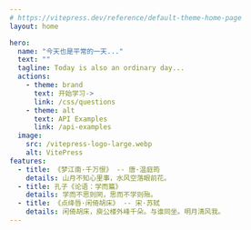 ```yaml
---
# https://vitepress.dev/reference/default-theme-home-page
layout: home

hero:
  name: "今天也是平常的一天..."
  text: ""
  tagline: Today is also an ordinary day...
  actions:
    - theme: brand
      text: 开始学习->
      link: /css/questions
    - theme: alt
      text: API Examples
      link: /api-examples
  image:
    src: /vitepress-logo-large.webp
    alt: VitePress
features:
  - title: 《梦江南·千万恨》 -- 唐·温庭筠
    details: 山月不知心里事，水风空落眼前花。
  - title: 孔子《论语：学而篇》
    details: 学而不思则罔，思而不学则殆。
  - title: 《点绛唇·闲倚胡床》 -- 宋·苏轼
    details: 闲倚胡床，庾公楼外峰千朵。与谁同坐。明月清风我。
---
```

